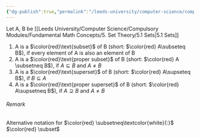 ```yaml
---
{"dg-publish":true,"permalink":"/leeds-university/computer-science/compulsory-modules/fundamental-math-concepts/5-set-theory/definitions/definition-5-5-subsets-and-supersets/","tags":["Definition","TODO"]}
---
```


Let A, B be [[Leeds University/Computer Science/Compulsory Modules/Fundamental Math Concepts/5. Set Theory/5.1 Sets\|5.1 Sets]]
1. A is a $\color{red}\text{subset}$ of B (short: $\color{red} A\subseteq B$), if every element of A is also an element of B
2. A is a $\color{red}\text{proper subset}$ of B (short: $\color{red} A \subsetneq B$), if $A\subseteq B$ and $A \neq B$
3. A is a $\color{red}\text{superset}$ of B (short: $\color{red} A\supseteq B$), if $B\subseteq A$
4. A is a $\color{red}\text{proper superset}$ of B (short: $\color{red} A\supsetneq B$), if $A\supseteq B$ and $A \neq B$
###### Remark
Alternative notation for $\color{red} \subsetneq\textcolor{white}{:}$ $\color{red} \subset$

